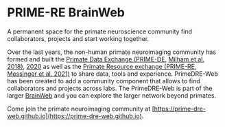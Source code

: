# PRIME-RE BrainWeb

A permanent space for the primate neuroscience community find collaborators, projects and start working together. 

Over the last years, the non-human primate neuroimaging community has formed and built the [Primate Data Exchange (PRIME-DE](https://fcon_1000.projects.nitrc.org/indi/indiPRIME.html), [Milham et al. 2018)](https://doi.org/10.1016/j.neuron.2018.08.039), [2020](https://doi.org/https://doi.org/10.1016/j.neuron.2019.12.023) as well as the [Primate Resource exchange (PRIME-RE](https://github.com/PRIME-RE/prime-re.github.io), [Messinger et al. 2021)](https://doi.org/10.1016/j.neuroimage.2020.117519) to share data, tools and experience. PrimeDRE-Web has been created to add a community component that allows to find collaborators and projects across labs.
The PrimeDRE-Web is part of the larger [BrainWeb](https://brain-web.github.io) and you can explore the larger network beyond primates. 

Come join the primate neuroimaging community at [https://prime-dre-web.github.io](https://prime-dre-web.github.io).
